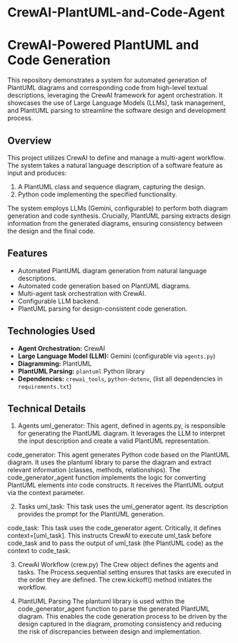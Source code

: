 # CrewAI-PlantUML-and-Code-Agent

# CrewAI-Powered PlantUML and Code Generation

This repository demonstrates a system for automated generation of PlantUML diagrams and corresponding code from high-level textual descriptions, leveraging the CrewAI framework for agent orchestration.  It showcases the use of Large Language Models (LLMs), task management, and PlantUML parsing to streamline the software design and development process.

## Overview

This project utilizes CrewAI to define and manage a multi-agent workflow. The system takes a natural language description of a software feature as input and produces:

1. A PlantUML class and sequence diagram, capturing the design.
2. Python code implementing the specified functionality.

The system employs LLMs (Gemini, configurable) to perform both diagram generation and code synthesis.  Crucially, PlantUML parsing extracts design information from the generated diagrams, ensuring consistency between the design and the final code.

## Features

* Automated PlantUML diagram generation from natural language descriptions.
* Automated code generation based on PlantUML diagrams.
* Multi-agent task orchestration with CrewAI.
* Configurable LLM backend.
* PlantUML parsing for design-consistent code generation.

## Technologies Used

* **Agent Orchestration:** CrewAI
* **Large Language Model (LLM):** Gemini (configurable via `agents.py`)
* **Diagramming:** PlantUML
* **PlantUML Parsing:** `plantuml` Python library
* **Dependencies:** `crewai_tools`, `python-dotenv`, (list all dependencies in `requirements.txt`)

## Technical Details
1. Agents
uml_generator: This agent, defined in agents.py, is responsible for generating the PlantUML diagram.  It leverages the LLM to interpret the input description and create a valid PlantUML representation.

code_generator: This agent generates Python code based on the PlantUML diagram.  It uses the plantuml library to parse the diagram and extract relevant information (classes, methods, relationships). The code_generator_agent function implements the logic for converting PlantUML elements into code constructs.  It receives the PlantUML output via the context parameter.

2. Tasks
uml_task: This task uses the uml_generator agent. Its description provides the prompt for the PlantUML generation.

code_task: This task uses the code_generator agent.  Critically, it defines context=[uml_task].  This instructs CrewAI to execute uml_task before code_task and to pass the output of uml_task (the PlantUML code) as the context to code_task.

3. CrewAI Workflow (crew.py)
The Crew object defines the agents and tasks. The Process.sequential setting ensures that tasks are executed in the order they are defined. The crew.kickoff() method initiates the workflow.

4. PlantUML Parsing
The plantuml library is used within the code_generator_agent function to parse the generated PlantUML diagram.  This enables the code generation process to be driven by the design captured in the diagram, promoting consistency and reducing the risk of discrepancies between design and implementation.

